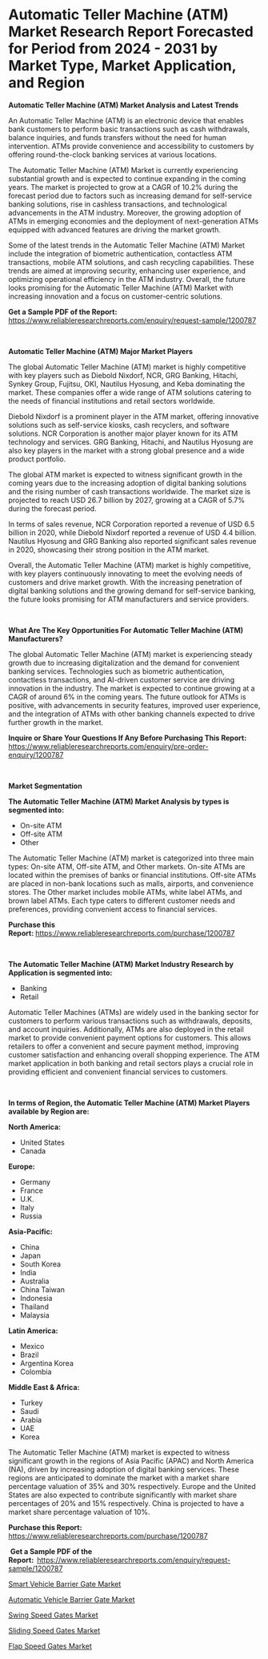 <p><h1>Automatic Teller Machine (ATM) Market Research Report Forecasted for Period from 2024 -  2031 by Market Type, Market Application, and Region</h1></p><p><strong>Automatic Teller Machine (ATM) Market Analysis and Latest Trends</strong></p>
<p><p>An Automatic Teller Machine (ATM) is an electronic device that enables bank customers to perform basic transactions such as cash withdrawals, balance inquiries, and funds transfers without the need for human intervention. ATMs provide convenience and accessibility to customers by offering round-the-clock banking services at various locations.</p><p>The Automatic Teller Machine (ATM) Market is currently experiencing substantial growth and is expected to continue expanding in the coming years. The market is projected to grow at a CAGR of 10.2% during the forecast period due to factors such as increasing demand for self-service banking solutions, rise in cashless transactions, and technological advancements in the ATM industry. Moreover, the growing adoption of ATMs in emerging economies and the deployment of next-generation ATMs equipped with advanced features are driving the market growth.</p><p>Some of the latest trends in the Automatic Teller Machine (ATM) Market include the integration of biometric authentication, contactless ATM transactions, mobile ATM solutions, and cash recycling capabilities. These trends are aimed at improving security, enhancing user experience, and optimizing operational efficiency in the ATM industry. Overall, the future looks promising for the Automatic Teller Machine (ATM) Market with increasing innovation and a focus on customer-centric solutions.</p></p>
<p><strong>Get a Sample PDF of the Report:&nbsp;</strong> <a href="https://www.reliableresearchreports.com/enquiry/request-sample/1200787">https://www.reliableresearchreports.com/enquiry/request-sample/1200787</a></p>
<p>&nbsp;</p>
<p><strong>Automatic Teller Machine (ATM) Major Market Players</strong></p>
<p><p>The global Automatic Teller Machine (ATM) market is highly competitive with key players such as Diebold Nixdorf, NCR, GRG Banking, Hitachi, Synkey Group, Fujitsu, OKI, Nautilus Hyosung, and Keba dominating the market. These companies offer a wide range of ATM solutions catering to the needs of financial institutions and retail sectors worldwide.</p><p>Diebold Nixdorf is a prominent player in the ATM market, offering innovative solutions such as self-service kiosks, cash recyclers, and software solutions. NCR Corporation is another major player known for its ATM technology and services. GRG Banking, Hitachi, and Nautilus Hyosung are also key players in the market with a strong global presence and a wide product portfolio.</p><p>The global ATM market is expected to witness significant growth in the coming years due to the increasing adoption of digital banking solutions and the rising number of cash transactions worldwide. The market size is projected to reach USD 26.7 billion by 2027, growing at a CAGR of 5.7% during the forecast period.</p><p>In terms of sales revenue, NCR Corporation reported a revenue of USD 6.5 billion in 2020, while Diebold Nixdorf reported a revenue of USD 4.4 billion. Nautilus Hyosung and GRG Banking also reported significant sales revenue in 2020, showcasing their strong position in the ATM market.</p><p>Overall, the Automatic Teller Machine (ATM) market is highly competitive, with key players continuously innovating to meet the evolving needs of customers and drive market growth. With the increasing penetration of digital banking solutions and the growing demand for self-service banking, the future looks promising for ATM manufacturers and service providers.</p></p>
<p>&nbsp;</p>
<p><strong>What Are The Key Opportunities For Automatic Teller Machine (ATM) Manufacturers?</strong></p>
<p><p>The global Automatic Teller Machine (ATM) market is experiencing steady growth due to increasing digitalization and the demand for convenient banking services. Technologies such as biometric authentication, contactless transactions, and AI-driven customer service are driving innovation in the industry. The market is expected to continue growing at a CAGR of around 6% in the coming years. The future outlook for ATMs is positive, with advancements in security features, improved user experience, and the integration of ATMs with other banking channels expected to drive further growth in the market.</p></p>
<p><strong>Inquire or Share Your Questions If Any Before Purchasing This Report:</strong> <a href="https://www.reliableresearchreports.com/enquiry/pre-order-enquiry/1200787">https://www.reliableresearchreports.com/enquiry/pre-order-enquiry/1200787</a></p>
<p>&nbsp;</p>
<p><strong>Market Segmentation</strong></p>
<p><strong>The Automatic Teller Machine (ATM) Market Analysis by types is segmented into:</strong></p>
<p><ul><li>On-site ATM</li><li>Off-site ATM</li><li>Other</li></ul></p>
<p><p>The Automatic Teller Machine (ATM) market is categorized into three main types: On-site ATM, Off-site ATM, and Other markets. On-site ATMs are located within the premises of banks or financial institutions. Off-site ATMs are placed in non-bank locations such as malls, airports, and convenience stores. The Other market includes mobile ATMs, white label ATMs, and brown label ATMs. Each type caters to different customer needs and preferences, providing convenient access to financial services.</p></p>
<p><strong>Purchase this Report:&nbsp;</strong><a href="https://www.reliableresearchreports.com/purchase/1200787">https://www.reliableresearchreports.com/purchase/1200787</a></p>
<p>&nbsp;</p>
<p><strong>The Automatic Teller Machine (ATM) Market Industry Research by Application is segmented into:</strong></p>
<p><ul><li>Banking</li><li>Retail</li></ul></p>
<p><p>Automatic Teller Machines (ATMs) are widely used in the banking sector for customers to perform various transactions such as withdrawals, deposits, and account inquiries. Additionally, ATMs are also deployed in the retail market to provide convenient payment options for customers. This allows retailers to offer a convenient and secure payment method, improving customer satisfaction and enhancing overall shopping experience. The ATM market application in both banking and retail sectors plays a crucial role in providing efficient and convenient financial services to customers.</p></p>
<p>&nbsp;</p>
<p><strong>In terms of Region, the Automatic Teller Machine (ATM) Market Players available by Region are:</strong></p>
<p>
    <p> <strong> North America: </strong>
        <ul>
            <li>United States</li>
            <li>Canada</li>
        </ul>
        </p> 
    <p> <strong> Europe: </strong>
        <ul>
            <li>Germany</li>
            <li>France</li>
            <li>U.K.</li>
            <li>Italy</li>
            <li>Russia</li>
        </ul>
        </p> 
    <p> <strong> Asia-Pacific: </strong>
        <ul>
            <li>China</li>
            <li>Japan</li>
            <li>South Korea</li>
            <li>India</li>
            <li>Australia</li>
            <li>China Taiwan</li>
            <li>Indonesia</li>
            <li>Thailand</li>
            <li>Malaysia</li>
        </ul>
        </p> 
    <p> <strong> Latin America: </strong>
        <ul>
            <li>Mexico</li>
            <li>Brazil</li>
            <li>Argentina Korea</li>
            <li>Colombia</li>
        </ul>
        </p> 
    <p> <strong> Middle East & Africa: </strong>
        <ul>
            <li>Turkey</li>
            <li>Saudi</li>
            <li>Arabia</li>
            <li>UAE</li>
            <li>Korea</li>
        </ul>
    </p>
    </p>
<p><p>The Automatic Teller Machine (ATM) market is expected to witness significant growth in the regions of Asia Pacific (APAC) and North America (NA), driven by increasing adoption of digital banking services. These regions are anticipated to dominate the market with a market share percentage valuation of 35% and 30% respectively. Europe and the United States are also expected to contribute significantly with market share percentages of 20% and 15% respectively. China is projected to have a market share percentage valuation of 10%.</p></p>
<p><strong>Purchase this Report: </strong><a href="https://www.reliableresearchreports.com/purchase/1200787">https://www.reliableresearchreports.com/purchase/1200787</a></p>
<p>&nbsp;<strong>Get a Sample PDF of the Report:&nbsp;&nbsp;</strong><a href="https://www.reliableresearchreports.com/enquiry/request-sample/1200787">https://www.reliableresearchreports.com/enquiry/request-sample/1200787</a></p>
<p><strong></strong></p>
<p><p><a href="https://medium.com/@elianhickle/smart-vehicle-barrier-gate-market-size-reveals-the-best-marketing-channels-in-global-industry-ad09c05f95fe">Smart Vehicle Barrier Gate Market</a></p><p><a href="https://medium.com/@elianhickle/automatic-vehicle-barrier-gate-market-size-cagr-trends-2024-2030-1a57b080cbf8">Automatic Vehicle Barrier Gate Market</a></p><p><a href="https://medium.com/@elianhickle/swing-speed-gates-market-outlook-industry-overview-and-forecast-2024-to-2031-fa5cb857a3a9">Swing Speed Gates Market</a></p><p><a href="https://medium.com/@elianhickle/sliding-speed-gates-market-size-reveals-the-best-marketing-channels-in-global-industry-73cf08c372e0">Sliding Speed Gates Market</a></p><p><a href="https://medium.com/@elianhickle/flap-speed-gates-market-furnishes-information-on-market-share-market-trends-and-market-growth-5b0077acae77">Flap Speed Gates Market</a></p></p>